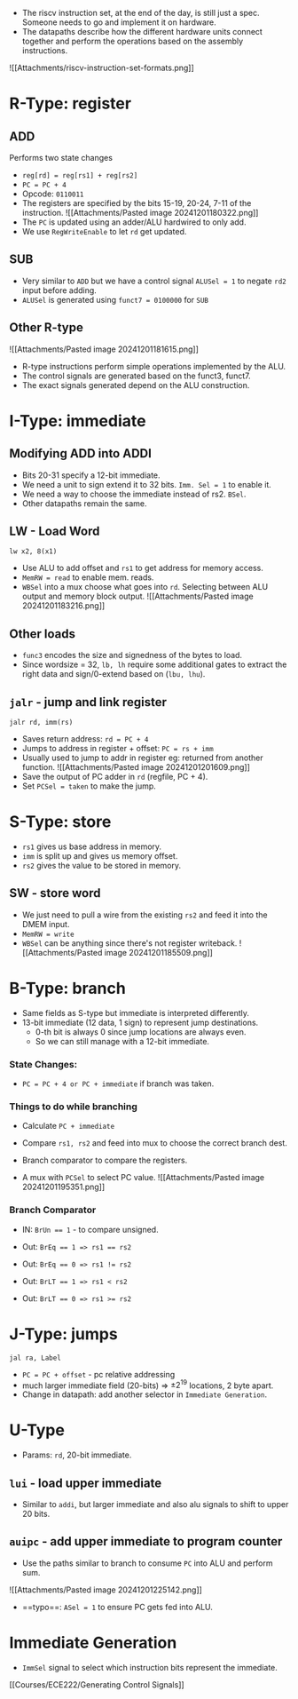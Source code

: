 - The riscv instruction set, at the end of the day, is still just a spec. Someone needs to go and implement it on hardware.
- The datapaths describe how the different hardware units connect together and perform the operations based on the assembly instructions.

![[Attachments/riscv-instruction-set-formats.png]]
# R-Type: register
## ADD
Performs two state changes
- `reg[rd] = reg[rs1] + reg[rs2]`
- `PC = PC + 4`
- Opcode: `0110011`
- The registers are specified by the bits 15-19, 20-24, 7-11 of the instruction.
![[Attachments/Pasted image 20241201180322.png]]
- The `PC` is updated using an adder/ALU hardwired to only add.
- We use `RegWriteEnable` to let `rd` get updated.
## SUB
- Very similar to `ADD` but we have a control signal `ALUSel = 1` to negate `rd2` input before adding.
- `ALUSel` is generated using `funct7 = 0100000` for `SUB`

## Other R-type
![[Attachments/Pasted image 20241201181615.png]]
- R-type instructions perform simple operations implemented by the ALU.
- The control signals are generated based on the funct3, funct7.
- The exact signals generated depend on the ALU construction.
# I-Type: immediate
## Modifying ADD into ADDI
- Bits 20-31 specify a 12-bit immediate.
- We need a unit to sign extend it to 32 bits. `Imm. Sel = 1` to enable it.
- We need a way to choose the immediate instead of rs2. `BSel`.
- Other datapaths remain the same.
## LW - Load Word
`lw x2, 8(x1)`
- Use ALU to add offset and `rs1` to get address for memory access.
- `MemRW = read` to enable mem. reads.
- `WBSel` into a mux choose what goes into `rd`. Selecting between ALU output and memory block output.
![[Attachments/Pasted image 20241201183216.png]]
## Other loads
- `func3` encodes the size and signedness of the bytes to load.
- Since wordsize = 32, `lb, lh` require some additional gates to extract the right data and sign/0-extend based on (`lbu, lhu`).
## `jalr` - jump and link register
`jalr rd, imm(rs)` 
- Saves return address: `rd = PC + 4`
- Jumps to address in register + offset: `PC = rs + imm`
- Usually used to jump to addr in register eg: returned from another function.
![[Attachments/Pasted image 20241201201609.png]]
- Save the output of PC adder in `rd` (regfile, PC + 4).
- Set `PCSel = taken` to make the jump.

# S-Type: store
- `rs1` gives us base address in memory.
- `imm` is split up and gives us memory offset.
- `rs2` gives the value to be stored in memory.
## SW - store word
- We just need to pull a wire from the existing `rs2` and feed it into the DMEM input.
- `MemRW = write`
- `WBSel` can be anything since there's not register writeback.
![[Attachments/Pasted image 20241201185509.png]]
# B-Type: branch
- Same fields as S-type but immediate is interpreted differently.
- 13-bit immediate (12 data, 1 sign) to represent jump destinations.
	- 0-th bit is always 0 since jump locations are always even.
	- So we can still manage with a 12-bit immediate.
### State Changes:
- `PC = PC + 4 or PC + immediate` if branch was taken.
### Things to do while branching
- Calculate `PC + immediate`
- Compare `rs1, rs2` and feed into mux to choose the correct branch dest.

- Branch comparator to compare the registers.
- A mux with `PCSel` to select PC value.
![[Attachments/Pasted image 20241201195351.png]]
### Branch Comparator
- IN: `BrUn == 1` - to compare unsigned.

- Out: `BrEq == 1 => rs1 == rs2`
- Out: `BrEq == 0 => rs1 != rs2`

- Out: `BrLT == 1 => rs1 < rs2`
- Out: `BrLT == 0 => rs1 >= rs2`

# J-Type: jumps
`jal ra, Label`
- `PC = PC + offset` - pc relative addressing
- much larger immediate field (20-bits) => $\pm 2^{19}$ locations, 2 byte apart.
- Change in datapath: add another selector in `Immediate Generation`.

# U-Type
- Params: `rd`, 20-bit immediate.
## `lui` - load upper immediate
- Similar to `addi`, but larger immediate and also alu signals to shift to upper 20 bits.
## `auipc` - add upper immediate to program counter
- Use the paths similar to branch to consume `PC` into ALU and perform sum.

![[Attachments/Pasted image 20241201225142.png]]
- ==typo==: `ASel = 1` to ensure PC gets fed into ALU.
# Immediate Generation
- `ImmSel` signal to select which instruction bits represent the immediate.

[[Courses/ECE222/Generating Control Signals]]